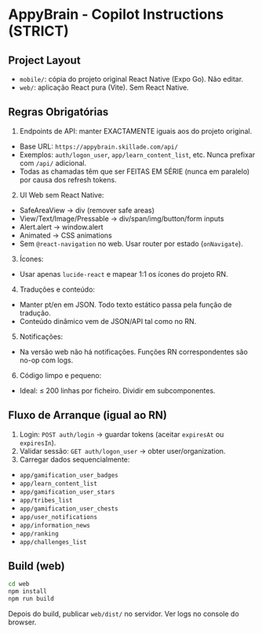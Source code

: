 # AppyBrain - Copilot Instructions (STRICT)

## Project Layout
- `mobile/`: cópia do projeto original React Native (Expo Go). Não editar.
- `web/`: aplicação React pura (Vite). Sem React Native.

## Regras Obrigatórias
1) Endpoints de API: manter EXACTAMENTE iguais aos do projeto original.
  - Base URL: `https://appybrain.skillade.com/api/`
  - Exemplos: `auth/logon_user`, `app/learn_content_list`, etc. Nunca prefixar com `/api/` adicional.
  - Todas as chamadas têm que ser FEITAS EM SÉRIE (nunca em paralelo) por causa dos refresh tokens.
2) UI Web sem React Native:
  - SafeAreaView → div (remover safe areas)
  - View/Text/Image/Pressable → div/span/img/button/form inputs
  - Alert.alert → window.alert
  - Animated → CSS animations
  - Sem `@react-navigation` no web. Usar router por estado (`onNavigate`).
3) Ícones:
  - Usar apenas `lucide-react` e mapear 1:1 os ícones do projeto RN.
4) Traduções e conteúdo:
  - Manter pt/en em JSON. Todo texto estático passa pela função de tradução.
  - Conteúdo dinâmico vem de JSON/API tal como no RN.
5) Notificações:
  - Na versão web não há notificações. Funções RN correspondentes são no-op com logs.
6) Código limpo e pequeno:
  - Ideal: ≤ 200 linhas por ficheiro. Dividir em subcomponentes.

## Fluxo de Arranque (igual ao RN)
1. Login: `POST auth/login` → guardar tokens (aceitar `expiresAt` ou `expiresIn`).
2. Validar sessão: `GET auth/logon_user` → obter user/organization.
3. Carregar dados sequencialmente:
  - `app/gamification_user_badges`
  - `app/learn_content_list`
  - `app/gamification_user_stars`
  - `app/tribes_list`
  - `app/gamification_user_chests`
  - `app/user_notifications`
  - `app/information_news`
  - `app/ranking`
  - `app/challenges_list`

## Build (web)
```bash
cd web
npm install
npm run build
```

Depois do build, publicar `web/dist/` no servidor. Ver logs no console do browser.
